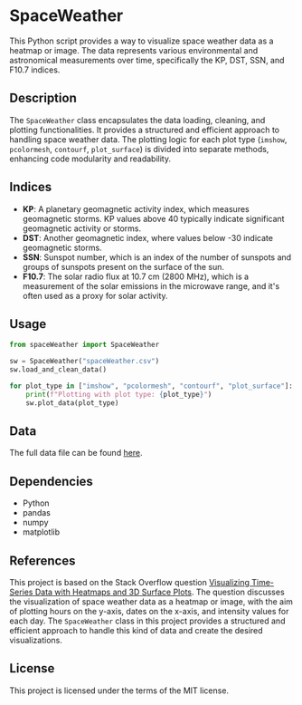 # SpaceWeather

This Python script provides a way to visualize space weather data as a heatmap or image. The data represents various environmental and astronomical measurements over time, specifically the KP, DST, SSN, and F10.7 indices.

## Description

The `SpaceWeather` class encapsulates the data loading, cleaning, and plotting functionalities. It provides a structured and efficient approach to handling space weather data. The plotting logic for each plot type (`imshow`, `pcolormesh`, `contourf`, `plot_surface`) is divided into separate methods, enhancing code modularity and readability.

## Indices

- **KP**: A planetary geomagnetic activity index, which measures geomagnetic storms. KP values above 40 typically indicate significant geomagnetic activity or storms.
- **DST**: Another geomagnetic index, where values below -30 indicate geomagnetic storms.
- **SSN**: Sunspot number, which is an index of the number of sunspots and groups of sunspots present on the surface of the sun.
- **F10.7**: The solar radio flux at 10.7 cm (2800 MHz), which is a measurement of the solar emissions in the microwave range, and it's often used as a proxy for solar activity.

## Usage

```python
from spaceWeather import SpaceWeather

sw = SpaceWeather("spaceWeather.csv")
sw.load_and_clean_data()

for plot_type in ["imshow", "pcolormesh", "contourf", "plot_surface"]:
    print(f"Plotting with plot type: {plot_type}")
    sw.plot_data(plot_type)
```

## Data

The full data file can be found [here](https://raw.githubusercontent.com/trenton3983/stack_overflow/master/so_questions/78293639_space_weather/spaceWeather.csv).

## Dependencies

- Python
- pandas
- numpy
- matplotlib

## References

This project is based on the Stack Overflow question [Visualizing Time-Series Data with Heatmaps and 3D Surface Plots](https://stackoverflow.com/q/78293639/7758804). The question discusses the visualization of space weather data as a heatmap or image, with the aim of plotting hours on the y-axis, dates on the x-axis, and intensity values for each day. The `SpaceWeather` class in this project provides a structured and efficient approach to handle this kind of data and create the desired visualizations.

## License

This project is licensed under the terms of the MIT license.